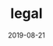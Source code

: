 ---
title: legal
description: pypyr legal notices.
date: 2019-08-21
lastmod: 2019-08-21
list_style: section-list/cards
draft: false
publishdate: 2019-08-21
---